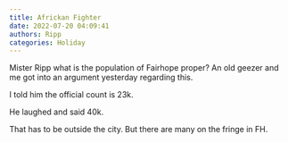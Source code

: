 ```yaml
---
title: Africkan Fighter
date: 2022-07-20 04:09:41
authors: Ripp
categories: Holiday
---
```


 Mister Ripp what is the population of Fairhope proper? An old geezer and me got into an argument yesterday regarding this.

I told him the official count is 23k.

He laughed and said 40k.

That has to be outside  the city. But there are many on the fringe in FH.